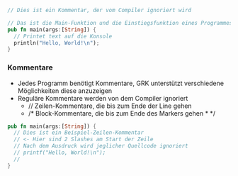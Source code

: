 ```rust
// Dies ist ein Kommentar, der vom Compiler ignoriert wird

// Das ist die Main-Funktion und die Einstiegsfunktion eines Programmes
pub fn main(args:[String]) {
  // Printet text auf die Konsole
  println("Hello, World!\n");  
}

```


### Kommentare
- Jedes Programm benötigt Kommentare, GRK unterstützt verschiedene Möglichkeiten diese anzuzeigen
- Reguläre Kommentare werden von dem Compiler ignoriert
	- // Zeilen-Kommentare, die bis zum Ende der Line gehen
	- /* Block-Kommentare, die bis zum Ende des Markers gehen \* */

```rust
pub fn main(args:[String]) {
  // Dies ist ein Beispiel-Zeilen-Kommentar
  // <- Hier sind 2 Slashes am Start der Zeile
  // Nach dem Ausdruck wird jeglicher Quellcode ignoriert
  // printf("Hello, World!\n");  
  // 
}

```

